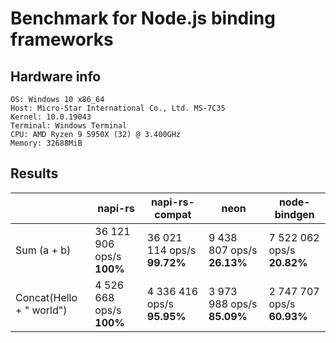 # Benchmark for Node.js binding frameworks

## Hardware info

```
OS: Windows 10 x86_64
Host: Micro-Star International Co., Ltd. MS-7C35
Kernel: 10.0.19043
Terminal: Windows Terminal
CPU: AMD Ryzen 9 5950X (32) @ 3.400GHz
Memory: 32688MiB
```

## Results

|                          | napi-rs                    | napi-rs-compat                | neon                        | node-bindgen                |
| ------------------------ | -------------------------- | ----------------------------- | --------------------------- | --------------------------- |
| Sum (a + b)              | 36 121 906 ops/s  **100%** | 36 021 114 ops/s   **99.72%** | 9 438 807 ops/s  **26.13%** | 7 522 062 ops/s  **20.82%** |
| Concat(Hello + " world") | 4 526 668 ops/s **100%**   | 4 336 416 ops/s  **95.95%**   | 3 973 988 ops/s  **85.09%** | 2 747 707 ops/s  **60.93%** |

